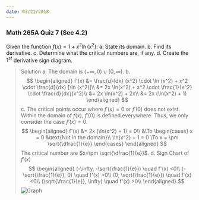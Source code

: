 ```yaml
---
date: 03/21/2018
---
```


### Math 265A Quiz 7 (Sec 4.2)
Given the function $f(x) = 1+x^2\ln(x^2)$:
a. State its domain.
b. Find its derivative.
c. Determine what the critical numbers are, if any.
d. Create the $1^{st}$ derivative sign diagram.
>Solution
a. The domain is $(-\infty, 0) \cup (0, \infty)$.
b.
$$
\begin{aligned}
f'(x) &= \frac{d}{dx} (x^2) \cdot \ln (x^2) + x^2 \cdot \frac{d}{dx} [\ln (x^2)]\\
&= 2x \ln(x^2) + x^2 \cdot \frac{1}{x^2} \cdot \frac{d}{dx}(x^2)\\
&= 2x \ln(x^2) + 2x\\
&= 2x (\ln(x^2) + 1)
\end{aligned}
$$
c. The critical points occur where $f'(x) = 0$ or $f'(0)$ does not exist. Within the domain of $f(x)$, $f'(0)$ is defined everywhere. Thus, we only consider the case $f'(x) = 0$.
$$
\begin{aligned}
f'(x) &= 2x (\ln(x^2) + 1) = 0\\
&\To \begin{cases}
x = 0 &\text{Not in the domain}\\
\ln(x^2) + 1 = 0 \To x = \pm \sqrt{\dfrac{1}{e}}
\end{cases}
\end{aligned}
$$
The critical number are $x=\pm \sqrt{\dfrac{1}{e}}$.
d. Sign Chart of $f'(x)$
$$
\begin{aligned}
(-\infty, -\sqrt{\frac{1}{e}}) \quad f'(x) <0\\
(-\sqrt{\frac{1}{e}}, 0) \quad f'(x) >0\\
(0, \sqrt{\frac{1}{e}}) \quad f'(x) <0\\
(\sqrt{\frac{1}{e}}, \infty) \quad f'(x) >0\\
\end{aligned}
$$
![Graph](../assets/quiz07_sign_chart.png)
